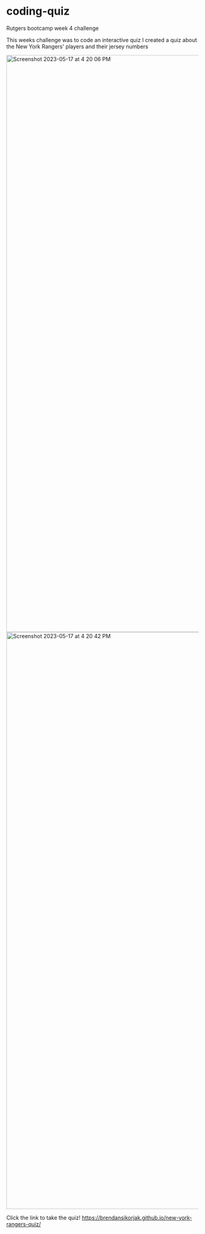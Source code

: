 # coding-quiz
Rutgers bootcamp week 4 challenge

This weeks challenge was to code an interactive quiz
I created a quiz about the New York Rangers' players and their jersey numbers

<img width="1512" alt="Screenshot 2023-05-17 at 4 20 06 PM" src="https://github.com/brendansikorjak/new-york-rangers-quiz/assets/127542306/c7029208-5ae7-48bb-8f80-75bc3a880402">
<img width="1512" alt="Screenshot 2023-05-17 at 4 20 42 PM" src="https://github.com/brendansikorjak/new-york-rangers-quiz/assets/127542306/f86e264c-cd8a-40ff-8446-29d30ba92d51">

Click the link to take the quiz! 
https://brendansikorjak.github.io/new-york-rangers-quiz/
